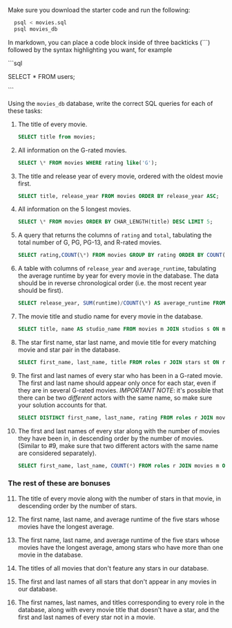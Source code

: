 Make sure you download the starter code and run the following:

```sh
  psql < movies.sql
  psql movies_db
```

In markdown, you can place a code block inside of three backticks (```) followed by the syntax highlighting you want, for example

\```sql

SELECT \* FROM users;

\```

Using the `movies_db` database, write the correct SQL queries for each of these tasks:

1.  The title of every movie.
    ```sql
    SELECT title from movies;
    ```
2.  All information on the G-rated movies.
    ```sql
    SELECT \* FROM movies WHERE rating like('G');
    ```
3.  The title and release year of every movie, ordered with the
    oldest movie first.
    ```sql
    SELECT title, release_year FROM movies ORDER BY release_year ASC;
    ```
4.  All information on the 5 longest movies.
    ```sql
    SELECT \* FROM movies ORDER BY CHAR_LENGTH(title) DESC LIMIT 5;
    ```
5.  A query that returns the columns of `rating` and `total`, tabulating the
    total number of G, PG, PG-13, and R-rated movies.
    ```sql
    SELECT rating,COUNT(\*) FROM movies GROUP BY rating ORDER BY COUNT(rating);
    ```
6.  A table with columns of `release_year` and `average_runtime`,
    tabulating the average runtime by year for every movie in the database. The data should be in reverse chronological order (i.e. the most recent year should be first).
    ```sql
    SELECT release_year, SUM(runtime)/COUNT(\*) AS average_runtime FROM movies GROUP BY release_year ORDER BY release_year DESC;
    ```
7.  The movie title and studio name for every movie in the
    database.
    ```sql
    SELECT title, name AS studio_name FROM movies m JOIN studios s ON m.studio_id = s.id;
    ```
8.  The star first name, star last name, and movie title for every
    matching movie and star pair in the database.
    ```sql
    SELECT first_name, last_name, title FROM roles r JOIN stars st ON r.star_id = st.id JOIN movies m ON r.movie_id = m.id;
    ```
9.  The first and last names of every star who has been in a G-rated movie. The first and last name should appear only once for each star, even if they are in several G-rated movies. _IMPORTANT NOTE_: it's possible that there can be two _different_ actors with the same name, so make sure your solution accounts for that.
    ```sql
    SELECT DISTINCT first_name, last_name, rating FROM roles r JOIN movies m ON r.movie_id = m.id JOIN stars s ON r.star_id = s.id WHERE (rating='G');
    ```
10. The first and last names of every star along with the number
    of movies they have been in, in descending order by the number of movies. (Similar to #9, make sure
    that two different actors with the same name are considered separately).
    ```sql
    SELECT first_name, last_name, COUNT(*) FROM roles r JOIN movies m ON r.movie*id = m.id JOIN stars s ON r.star_id = s.id GROUP BY first_name, last_name ORDER BY COUNT(*) DESC;
    ```

### The rest of these are bonuses

11. The title of every movie along with the number of stars in
    that movie, in descending order by the number of stars.

12. The first name, last name, and average runtime of the five
    stars whose movies have the longest average.

13. The first name, last name, and average runtime of the five
    stars whose movies have the longest average, among stars who have more than one movie in the database.

14. The titles of all movies that don't feature any stars in our
    database.

15. The first and last names of all stars that don't appear in any movies in our database.

16. The first names, last names, and titles corresponding to every
    role in the database, along with every movie title that doesn't have a star, and the first and last names of every star not in a movie.

